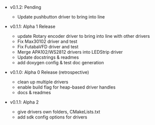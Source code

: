 
- v0.1.2: Pending
    - Update pushbutton driver to bring into line

- v0.1.1: Alpha 1 Release
    - update Rotary encoder driver to bring into line with other drivers
    - Fix Max30102 driver and test
    - Fix FutabaVFD driver and test
    - Merge APA102/WS2812 drivers into LEDStrip driver
    - Update docstrings & readmes
    - add doxygen config & test doc generation

- v0.1.0: Alpha 0 Release (retrospective)
    - clean up multiple drivers
    - enable build flag for heap-based driver handles
    - docs & readmes

- v0.1.1: Alpha 2
    - give drivers own folders, CMakeLists.txt
    - add sdk config options for drivers

